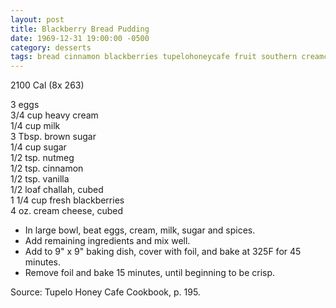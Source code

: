 ```yaml
---
layout: post
title: Blackberry Bread Pudding
date: 1969-12-31 19:00:00 -0500
category: desserts
tags: bread cinnamon blackberries tupelohoneycafe fruit southern creamcheese dairy
---
```

2100 Cal (8x 263)

3 eggs  
3/4 cup heavy cream  
1/4 cup milk  
3 Tbsp. brown sugar  
1/4 cup sugar  
1/2 tsp. nutmeg  
1/2 tsp. cinnamon  
1/2 tsp. vanilla  
1/2 loaf challah, cubed  
1 1/4 cup fresh blackberries  
4 oz. cream cheese, cubed  

* In large bowl, beat eggs, cream, milk, sugar and spices.
* Add remaining ingredients and mix well.
* Add to 9" x 9" baking dish, cover with foil, and bake at 325F for 45 minutes.
* Remove foil and bake 15 minutes, until beginning to be crisp.

Source: Tupelo Honey Cafe Cookbook, p. 195.  
